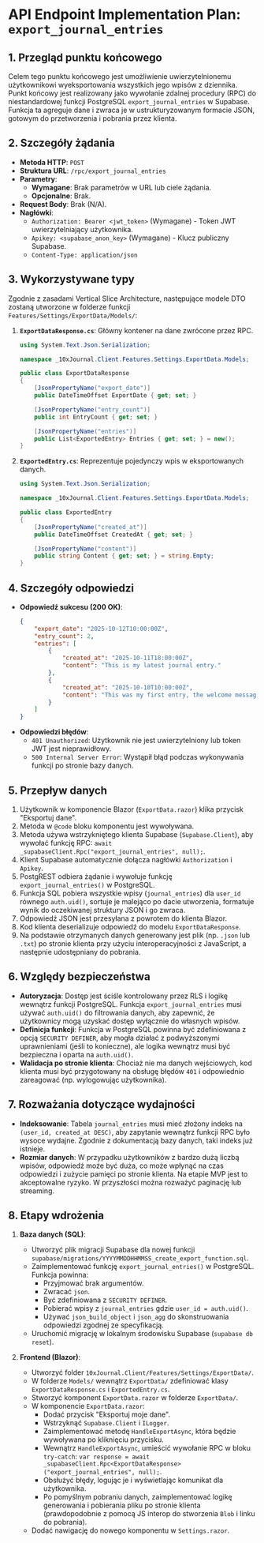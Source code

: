 
# API Endpoint Implementation Plan: `export_journal_entries`

## 1. Przegląd punktu końcowego
Celem tego punktu końcowego jest umożliwienie uwierzytelnionemu użytkownikowi wyeksportowania wszystkich jego wpisów z dziennika. Punkt końcowy jest realizowany jako wywołanie zdalnej procedury (RPC) do niestandardowej funkcji PostgreSQL `export_journal_entries` w Supabase. Funkcja ta agreguje dane i zwraca je w ustrukturyzowanym formacie JSON, gotowym do przetworzenia i pobrania przez klienta.

## 2. Szczegóły żądania
- **Metoda HTTP**: `POST`
- **Struktura URL**: `/rpc/export_journal_entries`
- **Parametry**:
  - **Wymagane**: Brak parametrów w URL lub ciele żądania.
  - **Opcjonalne**: Brak.
- **Request Body**: Brak (N/A).
- **Nagłówki**:
  - `Authorization: Bearer <jwt_token>` (Wymagane) - Token JWT uwierzytelniający użytkownika.
  - `Apikey: <supabase_anon_key>` (Wymagane) - Klucz publiczny Supabase.
  - `Content-Type: application/json`

## 3. Wykorzystywane typy
Zgodnie z zasadami Vertical Slice Architecture, następujące modele DTO zostaną utworzone w folderze funkcji `Features/Settings/ExportData/Models/`:

1.  **`ExportDataResponse.cs`**: Główny kontener na dane zwrócone przez RPC.
    ```csharp
    using System.Text.Json.Serialization;

    namespace _10xJournal.Client.Features.Settings.ExportData.Models;

    public class ExportDataResponse
    {
        [JsonPropertyName("export_date")]
        public DateTimeOffset ExportDate { get; set; }

        [JsonPropertyName("entry_count")]
        public int EntryCount { get; set; }

        [JsonPropertyName("entries")]
        public List<ExportedEntry> Entries { get; set; } = new();
    }
    ```

2.  **`ExportedEntry.cs`**: Reprezentuje pojedynczy wpis w eksportowanych danych.
    ```csharp
    using System.Text.Json.Serialization;

    namespace _10xJournal.Client.Features.Settings.ExportData.Models;

    public class ExportedEntry
    {
        [JsonPropertyName("created_at")]
        public DateTimeOffset CreatedAt { get; set; }

        [JsonPropertyName("content")]
        public string Content { get; set; } = string.Empty;
    }
    ```

## 4. Szczegóły odpowiedzi
- **Odpowiedź sukcesu (200 OK)**:
  ```json
  {
      "export_date": "2025-10-12T10:00:00Z",
      "entry_count": 2,
      "entries": [
          {
              "created_at": "2025-10-11T18:00:00Z",
              "content": "This is my latest journal entry."
          },
          {
              "created_at": "2025-10-10T10:00:00Z",
              "content": "This was my first entry, the welcome message."
          }
      ]
  }
  ```
- **Odpowiedzi błędów**:
  - `401 Unauthorized`: Użytkownik nie jest uwierzytelniony lub token JWT jest nieprawidłowy.
  - `500 Internal Server Error`: Wystąpił błąd podczas wykonywania funkcji po stronie bazy danych.

## 5. Przepływ danych
1.  Użytkownik w komponencie Blazor (`ExportData.razor`) klika przycisk "Eksportuj dane".
2.  Metoda w `@code` bloku komponentu jest wywoływana.
3.  Metoda używa wstrzykniętego klienta Supabase (`Supabase.Client`), aby wywołać funkcję RPC: `await _supabaseClient.Rpc("export_journal_entries", null);`.
4.  Klient Supabase automatycznie dołącza nagłówki `Authorization` i `Apikey`.
5.  PostgREST odbiera żądanie i wywołuje funkcję `export_journal_entries()` w PostgreSQL.
6.  Funkcja SQL pobiera wszystkie wpisy (`journal_entries`) dla `user_id` równego `auth.uid()`, sortuje je malejąco po dacie utworzenia, formatuje wynik do oczekiwanej struktury JSON i go zwraca.
7.  Odpowiedź JSON jest przesyłana z powrotem do klienta Blazor.
8.  Kod klienta deserializuje odpowiedź do modelu `ExportDataResponse`.
9.  Na podstawie otrzymanych danych generowany jest plik (np. `.json` lub `.txt`) po stronie klienta przy użyciu interoperacyjności z JavaScript, a następnie udostępniany do pobrania.

## 6. Względy bezpieczeństwa
- **Autoryzacja**: Dostęp jest ściśle kontrolowany przez RLS i logikę wewnątrz funkcji PostgreSQL. Funkcja `export_journal_entries` musi używać `auth.uid()` do filtrowania danych, aby zapewnić, że użytkownicy mogą uzyskać dostęp wyłącznie do własnych wpisów.
- **Definicja funkcji**: Funkcja w PostgreSQL powinna być zdefiniowana z opcją `SECURITY DEFINER`, aby mogła działać z podwyższonymi uprawnieniami (jeśli to konieczne), ale logika wewnątrz musi być bezpieczna i oparta na `auth.uid()`.
- **Walidacja po stronie klienta**: Chociaż nie ma danych wejściowych, kod klienta musi być przygotowany na obsługę błędów `401` i odpowiednio zareagować (np. wylogowując użytkownika).

## 7. Rozważania dotyczące wydajności
- **Indeksowanie**: Tabela `journal_entries` musi mieć złożony indeks na `(user_id, created_at DESC)`, aby zapytanie wewnątrz funkcji RPC było wysoce wydajne. Zgodnie z dokumentacją bazy danych, taki indeks już istnieje.
- **Rozmiar danych**: W przypadku użytkowników z bardzo dużą liczbą wpisów, odpowiedź może być duża, co może wpłynąć na czas odpowiedzi i zużycie pamięci po stronie klienta. Na etapie MVP jest to akceptowalne ryzyko. W przyszłości można rozważyć paginację lub streaming.

## 8. Etapy wdrożenia
1.  **Baza danych (SQL)**:
    -   Utworzyć plik migracji Supabase dla nowej funkcji `supabase/migrations/YYYYMMDDHHMMSS_create_export_function.sql`.
    -   Zaimplementować funkcję `export_journal_entries()` w PostgreSQL. Funkcja powinna:
        -   Przyjmować brak argumentów.
        -   Zwracać `json`.
        -   Być zdefiniowana z `SECURITY DEFINER`.
        -   Pobierać wpisy z `journal_entries` gdzie `user_id = auth.uid()`.
        -   Używać `json_build_object` i `json_agg` do skonstruowania odpowiedzi zgodnej ze specyfikacją.
    -   Uruchomić migrację w lokalnym środowisku Supabase (`supabase db reset`).

2.  **Frontend (Blazor)**:
    -   Utworzyć folder `10xJournal.Client/Features/Settings/ExportData/`.
    -   W folderze `Models/` wewnątrz `ExportData/` zdefiniować klasy `ExportDataResponse.cs` i `ExportedEntry.cs`.
    -   Stworzyć komponent `ExportData.razor` w folderze `ExportData/`.
    -   W komponencie `ExportData.razor`:
        -   Dodać przycisk "Eksportuj moje dane".
        -   Wstrzyknąć `Supabase.Client` i `ILogger`.
        -   Zaimplementować metodę `HandleExportAsync`, która będzie wywoływana po kliknięciu przycisku.
        -   Wewnątrz `HandleExportAsync`, umieścić wywołanie RPC w bloku `try-catch`: `var response = await _supabaseClient.Rpc<ExportDataResponse>("export_journal_entries", null);`.
        -   Obsłużyć błędy, logując je i wyświetlając komunikat dla użytkownika.
        -   Po pomyślnym pobraniu danych, zaimplementować logikę generowania i pobierania pliku po stronie klienta (prawdopodobnie z pomocą JS interop do stworzenia `Blob` i linku do pobrania).
    -   Dodać nawigację do nowego komponentu w `Settings.razor`.